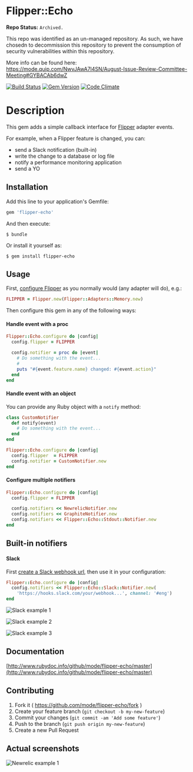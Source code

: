 # Flipper::Echo

**Repo Status:** `Archived.`

This repo was identified as an un-managed repository. As such, we have chosedn to decommission this repository to prevent the consumption of security vulnerabilities within this repository.

More info can be found here: https://mode.quip.com/NwvJAwA7l4SN/August-Issue-Review-Committee-Meeting#GYBACAb6dwZ

[![Build Status](https://travis-ci.org/mode/flipper-echo.svg?branch=master)](https://travis-ci.org/mode/flipper-echo)
[![Gem Version](https://badge.fury.io/rb/flipper-echo.svg)](http://badge.fury.io/rb/flipper-echo)
[![Code Climate](https://codeclimate.com/github/mode/flipper-echo/badges/gpa.svg)](https://codeclimate.com/github/mode/flipper-echo)

# Description

This gem adds a simple callback interface for
[Flipper](https://github.com/jnunemaker/flipper) adapter events.

For example, when a Flipper feature is changed, you can:

* send a Slack notification (built-in)
* write the change to a database or log file
* notify a performance monitoring application
* send a YO

## Installation

Add this line to your application's Gemfile:

```ruby
gem 'flipper-echo'
```

And then execute:

    $ bundle

Or install it yourself as:

    $ gem install flipper-echo

## Usage

First, [configure Flipper](https://github.com/jnunemaker/flipper#usage) as you
normally would (any adapter will do), e.g.:

```ruby
FLIPPER = Flipper.new(Flipper::Adapters::Memory.new)
```

Then configure this gem in any of the following ways:

#### Handle event with a proc

```ruby
Flipper::Echo.configure do |config|
  config.flipper = FLIPPER

  config.notifier = proc do |event|
    # Do something with the event...
    #
    puts "#{event.feature.name} changed: #{event.action}"
  end
end
```

#### Handle event with an object

You can provide any Ruby object with a `notify` method:

```ruby
class CustomNotifier
  def notify(event)
    # Do something with the event...
  end
end

Flipper::Echo.configure do |config|
  config.flipper  = FLIPPER
  config.notifier = CustomNotifier.new
end
```

#### Configure multiple notifiers

```ruby
Flipper::Echo.configure do |config|
  config.flipper = FLIPPER

  config.notifiers << NewrelicNotifier.new
  config.notifiers << GraphiteNotifier.new
  config.notifiers << Flipper::Echo::Stdout::Notifier.new
end
```

## Built-in notifiers

#### Slack

First [create a Slack webhook url](https://slack.com/services/new/incoming-webhook),
then use it in your configuration:

```ruby
Flipper::Echo.configure do |config|
  config.notifiers << Flipper::Echo::Slack::Notifier.new(
    'https://hooks.slack.com/your/webhook...', channel: '#eng')
end
```

![Slack example 1](https://s3-us-west-2.amazonaws.com/mode.production/flipper-echo/prod-search-admins.png)

![Slack example 2](https://s3-us-west-2.amazonaws.com/mode.production/flipper-echo/prod-risky-actors.png)

![Slack example 3](https://s3-us-west-2.amazonaws.com/mode.production/flipper-echo/staging-rolled-out-removed.png)

## Documentation

[http://www.rubydoc.info/github/mode/flipper-echo/master](http://www.rubydoc.info/github/mode/flipper-echo/master)

## Contributing

1. Fork it ( https://github.com/mode/flipper-echo/fork )
2. Create your feature branch (`git checkout -b my-new-feature`)
3. Commit your changes (`git commit -am 'Add some feature'`)
4. Push to the branch (`git push origin my-new-feature`)
5. Create a new Pull Request

## Actual screenshots

![Newrelic example 1](https://s3-us-west-2.amazonaws.com/mode.production/flipper-echo/actual-newrelic-screenshot.png)
